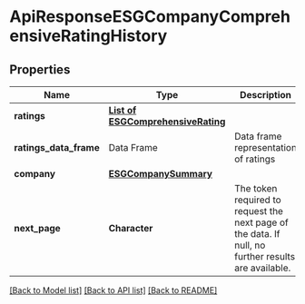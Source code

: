 # ApiResponseESGCompanyComprehensiveRatingHistory

[//]: # (CLASS:IntrinioSDK::ApiResponseESGCompanyComprehensiveRatingHistory)

[//]: # (KIND:object)

## Properties

[//]: # (START_DEFINITION)

Name | Type | Description
------------ | ------------- | -------------
**ratings** | [**List of ESGComprehensiveRating**](ESGComprehensiveRating.md) |  &nbsp;
**ratings_data_frame** | Data Frame | Data frame representation of ratings
**company** | [**ESGCompanySummary**](ESGCompanySummary.md) |  &nbsp;
**next_page** | **Character** | The token required to request the next page of the data. If null, no further results are available. &nbsp;

[//]: # (END_DEFINITION)


[//]: # (CONTAINED_CLASS:IntrinioSDK::ESGComprehensiveRating)


[//]: # (CONTAINED_CLASS:IntrinioSDK::ESGCompanySummary)


[[Back to Model list]](../README.md#documentation-for-models) [[Back to API list]](../README.md#documentation-for-api-endpoints) [[Back to README]](../README.md)



